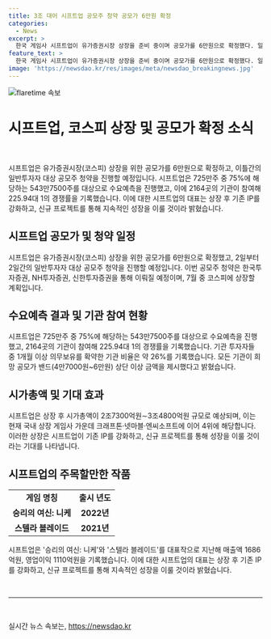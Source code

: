```yaml
---
title: 3조 대어 시프트업 공모주 청약 공모가 6만원 확정
categories:
  - News
excerpt: >
  한국 게임사 시프트업이 유가증권시장 상장을 준비 중이며 공모가를 6만원으로 확정했다. 일반투자자 대상 공모주 청약은 2~3일간 진행되며, 상장은 7월 중 예정이다. 수요예측에서 많은 기관이 참여하고 경쟁률은 225.94대 1을 기록했다. 또한 시프트업은 현재 국내 상장 게임사에서 4위를 차지하고 있으며, 대표작으로는 승리의 여신: 니케와 스텔라 블레이드가 있다. 또한 김형태 시프트업 대표이사는 상장 후 기존 IP를 강화하고 신규 프로젝트를 성공시킬 것이라 밝혔다.
feature_text: >
  한국 게임사 시프트업이 유가증권시장 상장을 준비 중이며 공모가를 6만원으로 확정했다. 일반투자자 대상 공모주 청약은 2~3일간 진행되며, 상장은 7월 중 예정이다. 수요예측에서 많은 기관이 참여하고 경쟁률은 225.94대 1을 기록했다. 또한 시프트업은 현재 국내 상장 게임사에서 4위를 차지하고 있으며, 대표작으로는 승리의 여신: 니케와 스텔라 블레이드가 있다. 또한 김형태 시프트업 대표이사는 상장 후 기존 IP를 강화하고 신규 프로젝트를 성공시킬 것이라 밝혔다.
image: 'https://newsdao.kr/res/images/meta/newsdao_breakingnews.jpg'
---
```


<p><img src="https://newsdao.kr/res/images/meta/newsdao_breakingnews.jpg" alt="flaretime 속보" /></p>

<h1>시프트업, 코스피 상장 및 공모가 확정 소식</h1>

<p data-ke-size="size16">&nbsp;</p>

<p>시프트업은 유가증권시장(코스피) 상장을 위한 공모가를 6만원으로 확정하고, 이틀간의 일반투자자 대상 공모주 청약을 진행할 예정입니다. 시프트업은 725만주 중 75%에 해당하는 543만7500주를 대상으로 수요예측을 진행했고, 이에 2164곳의 기관이 참여해 225.94대 1의 경쟁률을 기록했습니다. 이에 대한 시프트업의 대표는 상장 후 기존 IP를 강화하고, 신규 프로젝트를 통해 지속적인 성장을 이룰 것이라 밝혔습니다.</p>

<h2 data-ke-size="size26">시프트업 공모가 및 청약 일정</h2>

<p>시프트업은 유가증권시장(코스피) 상장을 위한 공모가를 6만원으로 확정했고, 2일부터 2일간의 일반투자자 대상 공모주 청약을 진행할 예정입니다. 이번 공모주 청약은 한국투자증권, NH투자증권, 신한투자증권을 통해 이뤄질 예정이며, 7월 중 코스피에 상장할 계획입니다.</p>

<h2 data-ke-size="size26">수요예측 결과 및 기관 참여 현황</h2>

<p>시프트업은 725만주 중 75%에 해당하는 543만7500주를 대상으로 수요예측을 진행했고, 2164곳의 기관이 참여해 225.94대 1의 경쟁률을 기록했습니다. 기관 투자자들 중 1개월 이상 의무보유를 확약한 기관 비율은 약 26%를 기록했습니다. 모든 기관이 희망 공모가 밴드(4만7000원~6만원) 상단 이상 금액을 제시했다고 밝혔습니다.</p>

<h2 data-ke-size="size26">시가총액 및 기대 효과</h2>

<p>시프트업은 상장 후 시가총액이 2조7300억원∼3조4800억원 규모로 예상되며, 이는 현재 국내 상장 게임사 가운데 크래프톤·넷마블·엔씨소프트에 이어 4위에 해당합니다. 이러한 상장은 시프트업이 기존 IP를 강화하고, 신규 프로젝트를 통해 성장을 이룰 것이라는 기대를 나타냅니다.</p>

<h2 data-ke-size="size26">시프트업의 주목할만한 작품</h2>

<table>
<tbody>
<tr>
<td style="text-align: center; height: 17px;"><b>게임 명칭</b></td>
<td style="text-align: center; height: 17px;"><b>출시 년도</b></td>
</tr>
<tr>
<td style="text-align: center; height: 17px;"><b>승리의 여신: 니케</b></td>
<td style="text-align: center; height: 17px;"><b>2022년</b></td>
</tr>
<tr>
<td style="text-align: center; height: 17px;"><b>스텔라 블레이드</b></td>
<td style="text-align: center; height: 17px;"><b>2021년</b></td>
</tr>
</tbody>
</table>

<p>시프트업은 '승리의 여신: 니케'와 '스텔라 블레이드'를 대표작으로 지난해 매출액 1686억원, 영업이익 1110억원을 기록했습니다. 이에 대한 시프트업의 대표는 상장 후 기존 IP를 강화하고, 신규 프로젝트를 통해 지속적인 성장을 이룰 것이라 밝혔습니다.</p>

<p data-ke-size="size16">&nbsp;</p>

<hr>

<p data-ke-size="size16">&nbsp;</p>
실시간 뉴스 속보는, <a href="https://newsdao.kr" rel="dofollow">https://newsdao.kr</a>


